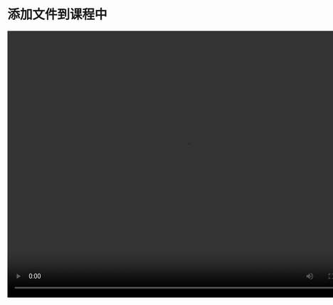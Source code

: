 # 添加文件到课程中

<video src="https://www.woteach.cn/pluginfile.php/949/mod_resource/content/1/%E6%B7%BB%E5%8A%A0%E6%96%87%E4%BB%B6.mp4" width="800px" height="600px" controls="controls"></video>